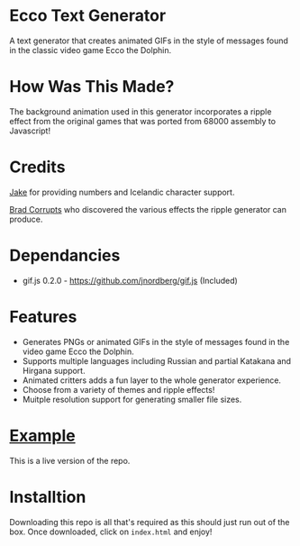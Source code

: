 # Ecco Text Generator
A text generator that creates animated GIFs in the style of messages found in the classic video game Ecco the Dolphin. 

# How Was This Made?

The background animation used in this generator incorporates a ripple effect from the original games that was ported from 68000 assembly to Javascript!

# Credits

[Jake](https://twitter.com/fiuefey) for providing numbers and Icelandic character support.

[Brad Corrupts](https://twitter.com/Reaper_man02) who discovered the various effects the ripple generator can produce.

# Dependancies

- gif.js 0.2.0 - https://github.com/jnordberg/gif.js (Included)

# Features

- Generates PNGs or animated GIFs in the style of messages found in the video game Ecco the Dolphin.
- Supports multiple languages including Russian and partial Katakana and Hirgana support.
- Animated critters adds a fun layer to the whole generator experience.
- Choose from a variety of themes and ripple effects!
- Muitple resolution support for generating smaller file sizes.

# [Example](https://eccothedolphin.online/ecco-text-generator/)
This is a live version of the repo.

# Installtion

Downloading this repo is all that's required as this should just run out of the box. Once downloaded, click on `index.html` and enjoy!
